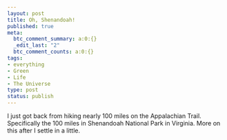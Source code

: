 ```yaml
--- 
layout: post
title: Oh, Shenandoah!
published: true
meta: 
  btc_comment_summary: a:0:{}
  _edit_last: "2"
  btc_comment_counts: a:0:{}
tags: 
- everything
- Green
- Life
- The Universe
type: post
status: publish
---
```

I just got back from hiking nearly 100 miles on the Appalachian Trail. Specifically the 100 miles in Shenandoah National Park in Virginia. More on this after I settle in a little.

